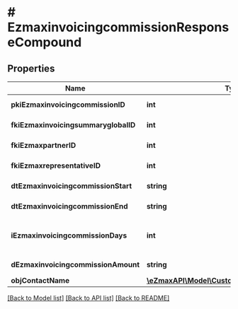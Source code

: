 # # EzmaxinvoicingcommissionResponseCompound

## Properties

Name | Type | Description | Notes
------------ | ------------- | ------------- | -------------
**pkiEzmaxinvoicingcommissionID** | **int** | The unique ID of the Ezmaxinvoicingcommission | [optional]
**fkiEzmaxinvoicingsummaryglobalID** | **int** | The unique ID of the Ezmaxinvoicingsummaryglobal | [optional]
**fkiEzmaxpartnerID** | **int** | The unique ID of the Ezmaxpartner | [optional]
**fkiEzmaxrepresentativeID** | **int** | The unique ID of the Ezmaxrepresentative | [optional]
**dtEzmaxinvoicingcommissionStart** | **string** | The start date for the Ezmaxinvoicingcommission |
**dtEzmaxinvoicingcommissionEnd** | **string** | The end date for the Ezmaxinvoicingcommission |
**iEzmaxinvoicingcommissionDays** | **int** | This is the number of days during the month on which the Ezmaxinvoigcommission applies |
**dEzmaxinvoicingcommissionAmount** | **string** | The amount of Ezmaxinvoicingcommission |
**objContactName** | [**\eZmaxAPI\Model\CustomContactNameResponse**](CustomContactNameResponse.md) |  |

[[Back to Model list]](../../README.md#models) [[Back to API list]](../../README.md#endpoints) [[Back to README]](../../README.md)
